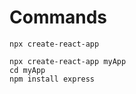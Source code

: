 # Commands

```shell
npx create-react-app
```

```shell
npx create-react-app myApp
cd myApp
npm install express
```
